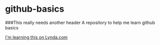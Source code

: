 # github-basics
###This really needs another header
A repository to help me learn github basics

[I'm learning this on Lynda.com](http://www.lynda.com)
